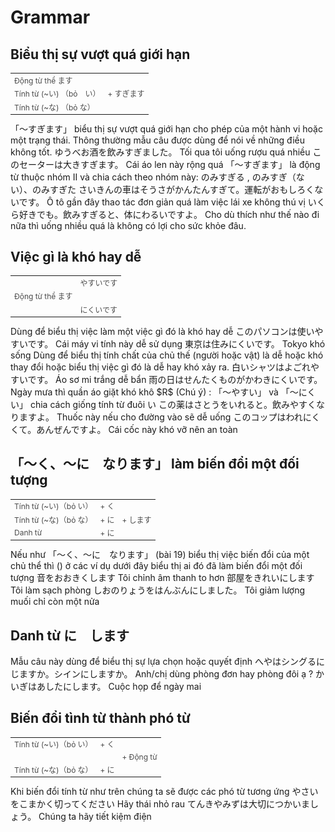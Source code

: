 # Grammar

## Biểu thị sự vượt quá giới hạn

 <table style="width:100%;font-size:12px;color:#4b4b4b;" align="center"><tr><td>Động từ thể ます</td> <td></td> </tr> <tr><td>Tính từ (~い) （bỏ　い）</td> <td>+ すぎます</td> </tr><tr><td>Tính từ (~な) （bỏ な）</td> <td></td> </tr></table>
 「～すぎます」 biểu thị sự vượt quá giới hạn cho phép của một hành vi hoặc một trạng thái. Thông thường mẫu câu được dùng để nói về những điều không tốt. 
 ゆうべお酒を飲みすぎました。
 Tối qua tôi uống rượu quá nhiều
 このセーターは大きすぎます。
 Cái áo len này rộng quá
 「～すぎます」 là động từ thuộc nhóm II và chia cách theo nhóm này: のみすぎる , のみすぎ（ない）、のみすぎた
 さいきんの車はそうさがかんたんすぎて。運転がおもしろくないです。
 Ô tô gần đây thao tác đơn giản quá làm việc lái xe không thú vị
 いくら好きでも。飲みすぎると、体にわるいですよ。
 Cho dù thích như thế nào đi nữa thì uống nhiều quá là không có lợi cho sức khỏe đâu. 

## Việc gì là khó hay dễ

 <table style="width:100%;font-size:12px;color:#4b4b4b;" align="center"><tr><td></td> <td>やすいです</td> </tr> <tr><td>Động từ thể ます</td> <td></td> </tr><tr><td></td> <td>にくいです</td> </tr></table>
 Dùng để biểu thị việc làm một việc gì đó là khó hay dễ
 このパソコンは使いやすいです。
 Cái máy vi tính này dễ sử dụng
 東京は住みにくいです。
 Tokyo khó sống
 Dùng để biểu thị tính chất của chủ thế (người hoặc vật) là dễ hoặc khó thay đổi hoặc biểu thị việc gì đó là dễ hay khó xảy ra. 
 白いシャツはよごれやすいです。
 Áo sơ mi trắng dễ bẩn
 雨の日はせんたくものがかわきにくいです。
 Ngày mưa thì quần áo giặt khó khô
$R$ (Chú ý) : 「～やすい」 và 「～にくい」 chia cách giống tính từ đuôi い
 この薬はさとうをいれると。飲みやすくなりますよ。
 Thuốc này nếu cho đường vào sẽ dễ uống
 このコップはわれにくくて。あんぜんですよ。
 Cái cốc này khó vỡ nên an toàn

## 「～く、～に　なります」 làm biến đổi một đối tượng

 <table style="width:100%;font-size:12px;color:#4b4b4b;" align="center"><tr><td>Tính từ (~い)（bỏ い）</td> <td>+ く</td> <td></td></tr><tr><td>Tính từ (~な)（bỏ な）</td> <td>+ に</td><td>+ します</td> </tr><tr><td>Danh từ</td> <td>+ に</td> <td></td></tr></table>
 Nếu như 「～く、～に　なります」 (bài 19) biểu thị việc biến đổi của một chủ thể thì () ở các ví dụ dưới đây biểu thị ai đó đã làm biến đổi một đối tượng
 音をおおきくします
 Tôi chỉnh âm thanh to hơn
 部屋をきれいにします
 Tôi làm sạch phòng
 しおのりょうをはんぶんにしました。
 Tôi giảm lượng muối chỉ còn một nửa

## Danh từ に　します

 Mẫu câu này dùng để biểu thị sự lựa chọn hoặc quyết định
 へやはシングるにじますか。シインにしますか。
 Anh/chị dùng phòng đơn hay phòng đôi ạ ?
 かいぎはあしたにします。
 Cuộc họp để ngày mai

## Biến đổi tình từ thành phó từ

 <table style="width:100%;font-size:12px;color:#4b4b4b;" align="center"><tr><td>Tính từ (~い)（bỏ い）</td> <td>+ く</td> <td></td></tr> <tr><td></td> <td></td><td>+ Động từ</td> </tr><tr><td>Tính từ (~な)（bỏ な）</td> <td>+ に</td> <td></td></tr></table>
 Khi biến đổi tính từ như trên chúng ta sẽ được các phó từ tương ứng
 やさいをこまかく切ってください
 Hãy thái nhỏ rau
 てんきやみずは大切につかいましょう。
 Chúng ta hãy tiết kiệm điện


